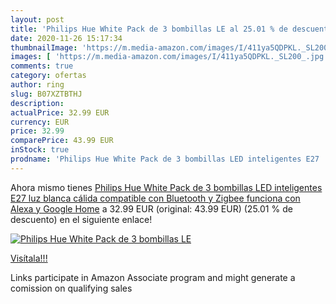 ```yaml
---
layout: post
title: 'Philips Hue White Pack de 3 bombillas LE al 25.01 % de descuento'
date: 2020-11-26 15:17:34
thumbnailImage: 'https://m.media-amazon.com/images/I/411ya5QDPKL._SL200_.jpg'
images: [ 'https://m.media-amazon.com/images/I/411ya5QDPKL._SL200_.jpg' ]
comments: true
category: ofertas
author: ring
slug: B07XZTBTHJ
description:
actualPrice: 32.99 EUR
currency: EUR
price: 32.99
comparePrice: 43.99 EUR
inStock: true
prodname: 'Philips Hue White Pack de 3 bombillas LED inteligentes E27  luz blanca cálida  compatible con Bluetooth y Zigbee  funciona con Alexa y Google Home'
---
```


Ahora mismo tienes [Philips Hue White Pack de 3 bombillas LED inteligentes E27  luz blanca cálida  compatible con Bluetooth y Zigbee  funciona con Alexa y Google Home](https://www.amazon.es/dp/B07XZTBTHJ/?tag=tolees-21) a 32.99 EUR (original: 43.99 EUR) (25.01 %  de descuento) en el siguiente enlace!

[![Philips Hue White Pack de 3 bombillas LE](https://m.media-amazon.com/images/I/411ya5QDPKL._SL200_.jpg)](https://www.amazon.es/dp/B07XZTBTHJ/?tag=tolees-21)

[Visítala!!!](https://www.amazon.es/dp/B07XZTBTHJ/?tag=tolees-21)

Links participate in Amazon Associate program and might generate a comission on qualifying sales
